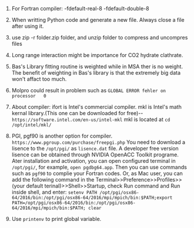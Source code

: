 1. For Fortran compiler:
	-fdefault-real-8 -fdefault-double-8
2. When writting Python code and generate a new file. Always close a file after using it.

3. use zip -r folder.zip folder, and unzip folder to compress and uncompres files

4. Long range interaction might be importance for CO2 hydrate clathrate.

5. Bas's Library fitting routine is weighted while in MSA ther is no weight. The benefit of weighting in Bas's library is that the extremely big data won't affact too much.

6. Molpro could result in problem such as `GLOBAL ERROR fehler on processor   0`

7. About compiler:
	ifort is Intel's commercial compiler.
	mkl is Intel's math kernal library.(This one can be downloaded for free)--`https://software.intel.com/en-us/intel-mkl`
	mkl is located at `cd /opt/intel/mkl/`

8. PGI, pgf90 is another option for compiler. `https://www.pgroup.com/purchase/freepgi.php`
	You need to download a lisence to the `/opt/pgi/` as `lisence.dat` file. A developer free version lisence can be obtained through NVIDIA OpenACC Toolkit programe.
	Ater installation and activation, you can open configured terminal in `/opt/pgi/`, for example, `open pgdbg64.app`. Then you can use commands such as `pgf90` to complie your Fortran codes.
	Or, as Mac user, you can add the following command in the Terminal>>Preference>>Profiles>>(your default terinal)>>Shell>>Startup, check Run command and Run inside shell, and enter: `setenv PATH /opt/pgi/osx86-64/2016/bin:/opt/pgi/osx86-64/2016/mpi/mpich/bin:$PATH;export PATH=/opt/pgi/osx86-64/2016/bin:/opt/pgi/osx86-64/2016/mpi/mpich/bin:$PATH; clear`

9. Use `printenv` to print global variable.
